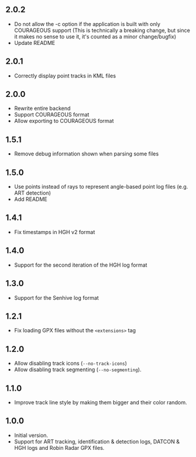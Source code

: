 ## 2.0.2
- Do not allow the -c option if the application is built with only COURAGEOUS support (This is technically a breaking change, but since it makes no sense to use it, it's counted as a minor change/bugfix)
- Update README

## 2.0.1
- Correctly display point tracks in KML files

## 2.0.0
- Rewrite entire backend
- Support COURAGEOUS format
- Allow exporting to COURAGEOUS format

## 1.5.1
- Remove debug information shown when parsing some files

## 1.5.0
- Use points instead of rays to represent angle-based point log files (e.g. ART detection)
- Add README

## 1.4.1
- Fix timestamps in HGH v2 format

## 1.4.0
- Support for the second iteration of the HGH log format

## 1.3.0
- Support for the Senhive log format

## 1.2.1
- Fix loading GPX files without the `<extensions>` tag

## 1.2.0
- Allow disabling track icons (`--no-track-icons`)
- Allow disabling track segmenting (`--no-segmenting`).

## 1.1.0
- Improve track line style by making them bigger and their color random.

## 1.0.0
- Initial version.
- Support for ART tracking, identification & detection logs, DATCON & HGH logs and Robin Radar GPX files.